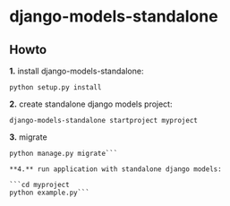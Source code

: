# django-models-standalone 

## Howto
**1.** install django-models-standalone: 

`python setup.py install`

**2.** create standalone django models project:

`django-models-standalone startproject myproject`

**3.** migrate

```cd myproject
python manage.py migrate```

**4.** run application with standalone django models:

```cd myproject
python example.py```
